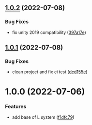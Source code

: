 ## [1.0.2](https://github.com/OpenSourceUnityPackage/LSystem/compare/1.0.1...1.0.2) (2022-07-08)


### Bug Fixes

* fix unity 2019 compatibility ([397a17e](https://github.com/OpenSourceUnityPackage/LSystem/commit/397a17e0eee230af496c03a529a02680fb869c0d))

## [1.0.1](https://github.com/OpenSourceUnityPackage/LSystem/compare/1.0.0...1.0.1) (2022-07-08)


### Bug Fixes

* clean project and fix ci test ([dcd155e](https://github.com/OpenSourceUnityPackage/LSystem/commit/dcd155e961ff458627f4cedff7a7bea15fd25037))

# 1.0.0 (2022-07-06)


### Features

* add base of L system ([f1dfc79](https://github.com/OpenSourceUnityPackage/LSystem/commit/f1dfc791e925eaa8633bb466c4d069a3bed2005b))
